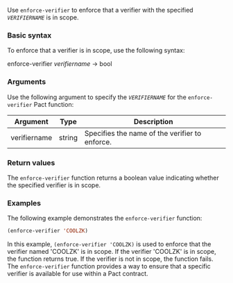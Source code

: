 Use `enforce-verifier` to enforce that a verifier with the specified *`VERIFIERNAME`* is in scope.

### Basic syntax

To enforce that a verifier is in scope, use the following syntax:

enforce-verifier *verifiername* -> bool

### Arguments

Use the following argument to specify the *`VERIFIERNAME`* for the `enforce-verifier` Pact function:

| Argument    | Type   | Description                                     |
|-------------|--------|-------------------------------------------------|
| verifiername| string | Specifies the name of the verifier to enforce.  |

### Return values

The `enforce-verifier` function returns a boolean value indicating whether the specified verifier is in scope.

### Examples

The following example demonstrates the `enforce-verifier` function:

```lisp
(enforce-verifier 'COOLZK)
```

In this example, `(enforce-verifier 'COOLZK)` is used to enforce that the verifier named 'COOLZK' is in scope. If the verifier 'COOLZK' is in scope, the function returns true. If the verifier is not in scope, the function fails. The `enforce-verifier` function provides a way to ensure that a specific verifier is available for use within a Pact contract.
